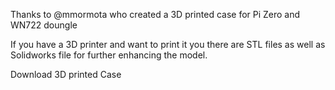 Thanks to @mmormota who created a 3D printed case for Pi Zero and WN722 doungle

If you have a 3D printer and want to print it you there are STL files as well as Solidworks file for further enhancing the model.

Download 3D printed Case
